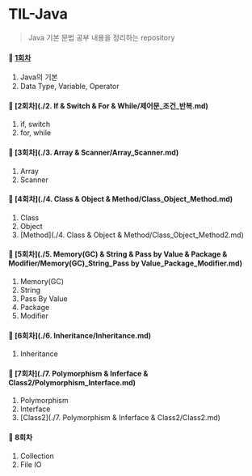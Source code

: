 # TIL-Java

> Java 기본 문법 공부 내용을 정리하는 repository

#### 📘 [1회차](https://github.com/qlfflwls5/TIL-Java/blob/master/1.%20Basic%20%26%20Data%20Type%20%26%20Variable%20%26%20Operator/Java_%EB%8D%B0%EC%9D%B4%ED%84%B0%ED%83%80%EC%9E%85_%EB%B3%80%EC%88%98_%EC%97%B0%EC%82%B0%EC%9E%90.md)

1.  Java의 기본
2.  Data Type, Variable, Operator

#### 📘 [2회차](./2. If & Switch & For & While/제어문_조건_반복.md)

1.  if, switch
2.  for, while

#### 📘 [3회차](./3. Array & Scanner/Array_Scanner.md)

1.  Array
2.  Scanner

#### 📘 [4회차](./4. Class & Object & Method/Class_Object_Method.md)

1.  Class
2.  Object
3.  [Method](./4. Class & Object & Method/Class_Object_Method2.md)

#### 📘 [5회차](./5. Memory(GC) & String & Pass by Value & Package & Modifier/Memory(GC)_String_Pass by Value_Package_Modifier.md)

1.  Memory(GC)
2.  String
3.  Pass By Value
4.  Package
5.  Modifier

#### 📘 [6회차](./6. Inheritance/Inheritance.md)

1.  Inheritance

#### 📘 [7회차](./7. Polymorphism & Inferface & Class2/Polymorphism_Interface.md)

1.  Polymorphism
2.  Interface
3.  [Class2](./7. Polymorphism & Inferface & Class2/Class2.md)

#### 📘 8회차

1.  Collection
2.  File IO
